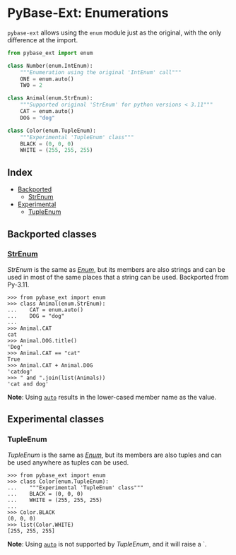 # PyBase-Ext: Enumerations

`pybase-ext` allows using the `enum` module just as the original, with the only difference at the import.

```python
from pybase_ext import enum

class Number(enum.IntEnum):
    """Enumeration using the original 'IntEnum' call"""
    ONE = enum.auto()
    TWO = 2

class Animal(enum.StrEnum):
    """Supported original 'StrEnum' for python versions < 3.11"""
    CAT = enum.auto()
    DOG = "dog"

class Color(enum.TupleEnum):
    """Experimental 'TupleEnum' class"""
    BLACK = (0, 0, 0)
    WHITE = (255, 255, 255)
```

## Index

- [Backported](#backported-classes)
  - [StrEnum](#strenum)
- [Experimental](#experimental-classes)
  - [TupleEnum](#tupleenum)

## Backported classes

### [**StrEnum**](https://docs.python.org/3.11/library/enum.html#enum.StrEnum)

_StrEnum_ is the same as [_Enum_](https://docs.python.org/3.12/library/enum.html#enum.Enum), but its members are also strings and can be used in most of the same places that a string can be used.
Backported from Py-3.11.

```pycon
>>> from pybase_ext import enum
>>> class Animal(enum.StrEnum):
...    CAT = enum.auto()
...    DOG = "dog"
...
>>> Animal.CAT
cat
>>> Animal.DOG.title()
'Dog'
>>> Animal.CAT == "cat"
True
>>> Animal.CAT + Animal.DOG
'catdog'
>>> " and ".join(list(Animals))
'cat and dog'
```

**Note**: Using [`auto`](https://docs.python.org/3.12/library/enum.html#enum.auto) results in the lower-cased member name as the value.

## Experimental classes

### **TupleEnum**

_TupleEnum_ is the same as [_Enum_](https://docs.python.org/3.12/library/enum.html#enum.Enum), but its members are also tuples and can be used anywhere as tuples can be used.

```pycon
>>> from pybase_ext import enum
>>> class Color(enum.TupleEnum):
...    """Experimental 'TupleEnum' class"""
...    BLACK = (0, 0, 0)
...    WHITE = (255, 255, 255)
...
>>> Color.BLACK
(0, 0, 0)
>>> list(Color.WHITE)
[255, 255, 255]
```

**Note**: Using [`auto`](https://docs.python.org/3.12/library/enum.html#enum.auto) is not supported by _TupleEnum_, and it will raise a `.
